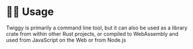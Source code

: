 # 🏋️‍♀️ Usage

Twiggy is primarily a command line tool, but it can also be used as a library
crate from within other Rust projects, or compiled to WebAssembly and used from
JavaScript on the Web or from Node.js
